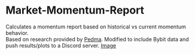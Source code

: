# Market-Momentum-Report
Calculates a momentum report based on historical vs current momentum behavior.  
Based on research provided by [Pedma](https://pedma7.substack.com/). Modified to include Bybit data and push results/plots to a Discord server.
[Image](https://github.com/Runner000/Market-Momentum-Report/tree/main/momo.png)
